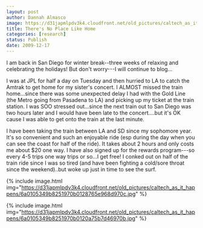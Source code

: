 ```yaml
---
layout: post
author: Dannah Almasco
image: https://d31japmlpdv3k4.cloudfront.net/old_pictures/caltech_as_it_happens/6a0105349b8251970b0128765e95c0970c.jpg
title: There's No Place Like Home
categories: [research]
status: Publish
date: 2009-12-17
---
```



I am back in San Diego for winter break--three weeks of relaxing and celebrating the holidays! But don't worry---I will continue to blog...

I was at JPL for half a day on Tuesday and then hurried to LA to catch the Amtrak to get home for my sister's concert. I ALMOST missed the train home...since there was some unexpected delay I had with the Gold Line (the Metro going from Pasadena to LA) and picking up my ticket at the train station. I was SOO stressed out...since the next train out to San Diego was two hours later and I would have been late to the concert....but it's OK cause I was able to get onto the train at the last minute.

I have been taking the train between LA and SD since my sophomore year. It's so convenient and such an enjoyable ride (esp during the day when you can see the coast for half of the ride). It takes about 2 hours and only costs me about $20 one way. I have also signed up for the rewards program---so every 4-5 trips one way trips or so...I get free!
I conked out on half of the train ride since I was so tired (and have been fighting a cold/sore throat since the weekend)..but woke up just in time to see the surf.


{% include image.html img="https://d31japmlpdv3k4.cloudfront.net/old_pictures/caltech_as_it_happens/6a0105349b8251970b0128765e968d970c.jpg" %}

{% include image.html img="https://d31japmlpdv3k4.cloudfront.net/old_pictures/caltech_as_it_happens/6a0105349b8251970b0120a75b7d46970b.jpg" %}

